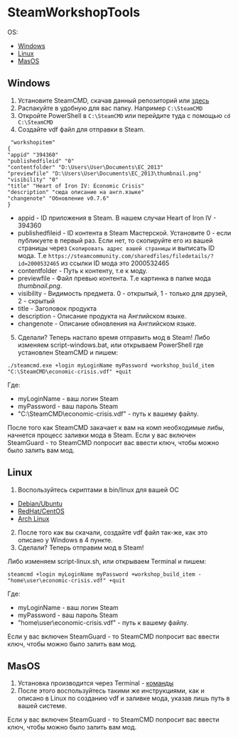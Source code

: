 # SteamWorkshopTools

OS:
- [Windows](#Windows)
- [Linux](#Linux)
- [MasOS](#MasOS)


## Windows
1. Установите SteamCMD, скачав данный репозиторий или [здесь](https://steamcdn-a.akamaihd.net/client/installer/steamcmd.zip)
2. Распакуйте в удобную для вас папку. Например ``C:\SteamCMD``
3. Откройте PowerShell в ``C:\SteamCMD`` или перейдите туда с помощью ``cd C:\SteamCMD``
4. Создайте vdf файл для отправки в Steam.
```
 "workshopitem"
{
"appid" "394360" 
"publishedfileid" "0"
"contentfolder" "D:\Users\User\Documents\EC_2013"
"previewfile" "D:\Users\User\Documents\EC_2013\thumbnail.png"
"visibility" "0"
"title" "Heart of Iron IV: Economic Crisis"
"description" "сюда описание на англ.языке"
"changenote" "Обновление v0.7.6"
}
```
- appid - ID приложения в Steam. В нашем случаи Heart of Iron IV - 394360
- publishedfileid - ID контента в Steam Мастерской. Установите 0 - если публикуете в первый раз. Если нет, то скопируйте его из вашей страницы через ``Скопировать адрес вашей страницы`` и выписать ID мода. 
Т.е ``https://steamcommunity.com/sharedfiles/filedetails/?id=2000532465`` из ссылки ID мода это 2000532465
- contentfolder - Путь к контенту, т.е к моду.
- previewfile - Файл превью контента. Т.е картинка в папке мода *thumbnail.png*.
- visibility - Видимость предмета. 0 - открытый, 1 - только для друзей, 2 - скрытый
- title - Заголовок продукта 
- description - Описание продукта на Английском языке.
- changenote - Описание обновления на Английском языке.
5. Сделали? Теперь настало время отправить мод в Steam! 
Либо изменяем script-windows.bat, или открываем PowerShell где установлен SteamCMD и пишем:

``./steamcmd.exe +login myLoginName myPassword +workshop_build_item "C:\SteamCMD\economic-crisis.vdf" +quit``

Где:
- myLoginName - ваш логин Steam
- myPassword - ваш пароль Steam
- "C:\SteamCMD\economic-crisis.vdf" - путь к вашему файлу.

После того как SteamCMD закачает к вам на комп необходимые либы, начнется процесс заливки мода в Steam. Если у вас включен SteamGuard - то SteamCMD попросит вас ввести ключ, чтобы можно было залить вам мод.


## Linux
1. Воспользуйтесь скриптами в bin/linux для вашей ОС
  - [Debian/Ubuntu](https://github.com/Sepera-okeq/SteamWorkshopTools/blob/main/bin/linux/debian_ubuntu.sh)
  - [RedHat/CentOS](https://github.com/Sepera-okeq/SteamWorkshopTools/blob/main/bin/linux/redhat_centos.sh)
  - [Arch Linux](https://github.com/Sepera-okeq/SteamWorkshopTools/blob/main/bin/linux/arch_linux.sh)
2. После того как вы скачали, создайте vdf файл так-же, как это описано у Windows в 4 пункте.
3. Сделали? Теперь отправим мод в Steam!

Либо изменяем script-linux.sh, или открываем Terminal и пишем:

``steamcmd +login myLoginName myPassword +workshop_build_item - "home\user\economic-crisis.vdf" +quit``

Где:
- myLoginName - ваш логин Steam
- myPassword - ваш пароль Steam
- "home\user\economic-crisis.vdf" - путь к вашему файлу.

Если у вас включен SteamGuard - то SteamCMD попросит вас ввести ключ, чтобы можно было залить вам мод.

## MasOS
1. Установка производится через Terminal - [команды](https://github.com/Sepera-okeq/SteamWorkshopTools/blob/main/bin/macos/macos.txt)
2. После этого воспользуйтесь такими же инструкциями, как и описано в Linux по созданию vdf и заливке мода, указав лишь путь в вашей системе.

Если у вас включен SteamGuard - то SteamCMD попросит вас ввести ключ, чтобы можно было залить вам мод.
